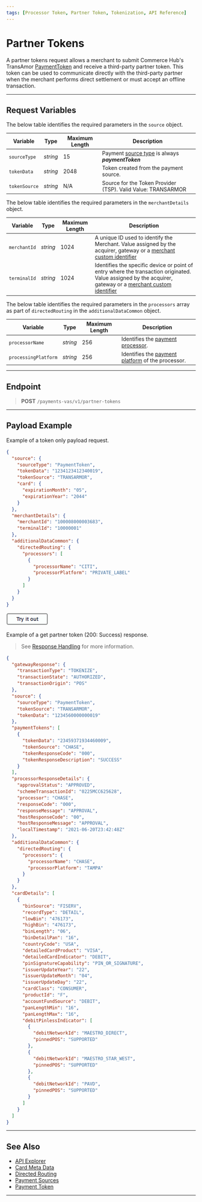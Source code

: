 ```yaml
---
tags: [Processor Token, Partner Token, Tokenization, API Reference]
---
```


# Partner Tokens

A partner tokens request allows a merchant to submit Commerce Hub's TransAmor [PaymentToken](?path=docs/Resources/API-Documents/Payments_VAS/Payment-Token.md) and receive a third-party partner token. This token can be used to communicate directly with the third-party partner when the merchant performs direct settlement or must accept an offline transaction.

---

## Request Variables

<!--
type: tab
titles: source, merchantDetails, directedRouting
-->

The below table identifies the required parameters in the `source` object.

| Variable | Type| Maximum Length | Description|
|---------|----------|----------------|---------|
| `sourceType` | _string_ | 15 | Payment [source type](?path=docs/Resources/Guides/Payment-Sources/Source-Type.md) is always _**paymentToken**_ |
| `tokenData` | _string_ | 2048 |Token created from the payment source. |
| `tokenSource` | _string_ | N/A | Source for the Token Provider (TSP). Valid Value: TRANSARMOR |

<!--
type: tab
-->

The below table identifies the required parameters in the `merchantDetails` object.

| Variable | Type| Maximum Length | Description|
|---------|----------|---------------|---------|
| `merchantId` | _string_ | 1024| A unique ID used to identify the Merchant. Value assigned by the acquirer, gateway or a [merchant custom identifier](?path=docs/Resources/Guides/BYOID.md) |
| `terminalId` | _string_ | 1024 | Identifies the specific device or point of entry where the transaction originated. Value assigned by the acquirer, gateway or a [merchant custom identifier](?path=docs/Resources/Guides/BYOID.md)|

<!--
type: tab
-->

The below table identifies the required parameters in the `processors` array as part of `directedRouting` in the `additionalDataCommon` object.

| Variable | Type | Maximum Length | Description |
| ------ | ----| -----------| ------------------ |
| `processorName` | _string_ | 256 | Identifies the [payment processor](?path=docs/Resources/Guides/Transaction-Routing/Directed-Routing.md). |
| `processingPlatform` | _string_ | 256 | Identifies the [payment platform](?path=docs/Resources/Guides/Transaction-Routing/Directed-Routing.md) of the processor. |

<!-- type: tab-end -->

---

## Endpoint

<!-- theme: success -->
> **POST** `/payments-vas/v1/partner-tokens`

---

## Payload Example

<!--
type: tab
titles: Request, Response
-->

Example of a token only payload request.

```json
{
  "source": {
    "sourceType": "PaymentToken",
    "tokenData": "1234123412340019",
    "tokenSource": "TRANSARMOR",
    "card": {
      "expirationMonth": "05",
      "expirationYear": "2044"
    }
  },
  "merchantDetails": {
    "merchantId": "100008000003683",
    "terminalId": "10000001"
  },
  "additionalDataCommon": {
    "directedRouting": {
      "processors": [
        {
          "processorName": "CITI",
          "processorPlatform": "PRIVATE_LABEL"
        }
      ]
    }
  }
}
```

[![Try it out](../../../../assets/images/button.png)](../api/?type=post&path=/payments-vas/v1/partner-tokens)

<!--
type: tab
-->

Example of a get partner token (200: Success) response.

<!-- theme: info -->
> See [Response Handling](?path=docs/Resources/Guides/Response-Codes/Response-Handling.md) for more information.

```json
{
  "gatewayResponse": {
    "transactionType": "TOKENIZE",
    "transactionState": "AUTHORIZED",
    "transactionOrigin": "POS"
  },
  "source": {
    "sourceType": "PaymentToken",
    "tokenSource": "TRANSARMOR",
    "tokenData": "1234560000000019"
  },
  "paymentTokens": [
    {
      "tokenData": "23459371934460009",
      "tokenSource": "CHASE",
      "tokenResponseCode": "000",
      "tokenResponseDescription": "SUCCESS"
    }
  ],
  "processorResponseDetails": {
    "approvalStatus": "APPROVED",
    "schemeTransactionId": "0225MCC625628",
    "processor": "CHASE",
    "responseCode": "000",
    "responseMessage": "APPROVAL",
    "hostResponseCode": "00",
    "hostResponseMessage": "APPROVAL",
    "localTimestamp": "2021-06-20T23:42:48Z"
  },
  "additionalDataCommon": {
    "directedRouting": {
      "processors": {
        "processorName": "CHASE",
        "processorPlatform": "TAMPA"
      }
    }
  },
  "cardDetails": [
    {
      "binSource": "FISERV",
      "recordType": "DETAIL",
      "lowBin": "476173",
      "highBin": "476173",
      "binLength": "06",
      "binDetailPan": "16",
      "countryCode": "USA",
      "detailedCardProduct": "VISA",
      "detailedCardIndicator": "DEBIT",
      "pinSignatureCapability": "PIN_OR_SIGNATURE",
      "issuerUpdateYear": "22",
      "issuerUpdateMonth": "04",
      "issuerUpdateDay": "22",
      "cardClass": "CONSUMER",
      "productId": "F",
      "accountFundSource": "DEBIT",
      "panLengthMin": "16",
      "panLengthMax": "16",
      "debitPinlessIndicator": [
        {
          "debitNetworkId": "MAESTRO_DIRECT",
          "pinnedPOS": "SUPPORTED"
        },
        {
          "debitNetworkId": "MAESTRO_STAR_WEST",
          "pinnedPOS": "SUPPORTED"
        },
        {
          "debitNetworkId": "PAVD",
          "pinnedPOS": "SUPPORTED"
        }
      ]
    }
  ]
}
```
<!-- type: tab-end -->

---

## See Also

- [API Explorer](../api/?type=post&path=/payments-vas/v1/partner-tokens)
- [Card Meta Data](?path=docs/Resources/Master-Data/Card-Details.md)
- [Directed Routing](?path=docs/Resources/Guides/Transaction-Routing/Directed-Routing.md)
- [Payment Sources](?path=docs/Resources/Guides/Payment-Sources/Source-Type.md)
- [Payment Token](?path=docs/Resources/API-Documents/Payments_VAS/Payment-Token.md)

---
